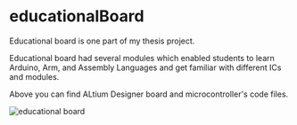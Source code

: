# educationalBoard
Educational board is one part of my thesis project.

Educational board had several modules which enabled students to learn Arduino, Arm, and Assembly Languages and get familiar with different ICs and modules.

Above you can find ALtium Designer board and microcontroller's code files.

![educational board](https://github.com/aminAghayani/educationalBoard/assets/47675705/1745d068-3bf9-449c-84f7-3134546e9e53)
